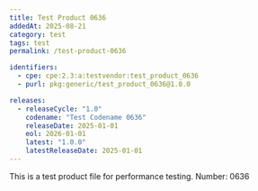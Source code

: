 ```yaml
---
title: Test Product 0636
addedAt: 2025-08-21
category: test
tags: test
permalink: /test-product-0636

identifiers:
  - cpe: cpe:2.3:a:testvendor:test_product_0636
  - purl: pkg:generic/test_product_0636@1.0.0

releases:
  - releaseCycle: "1.0"
    codename: "Test Codename 0636"
    releaseDate: 2025-01-01
    eol: 2026-01-01
    latest: "1.0.0"
    latestReleaseDate: 2025-01-01
---
```


This is a test product file for performance testing. Number: 0636
